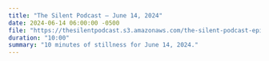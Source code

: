 ```yaml
---
title: "The Silent Podcast — June 14, 2024"
date: 2024-06-14 06:00:00 -0500
file: "https://thesilentpodcast.s3.amazonaws.com/the-silent-podcast-episode-track.mp3"
duration: "10:00"
summary: "10 minutes of stillness for June 14, 2024."
---
```

